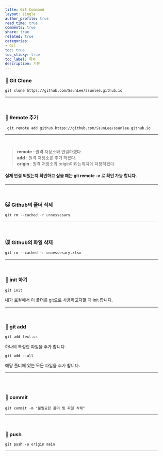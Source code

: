```yaml
---
title: Git Command
layout: single
author_profile: true
read_time: true
comments: true
share: true
related: true
categories:
- Git
toc: true
toc_sticky: true
toc_label: 목차
description: 기본 
---
```



### 🐸 Git Clone
```
git clone https://github.com/SsunLee/ssunlee.github.io
```
---
<br/>

### 🐶 Remote 추가
```
 git remote add github https://github.com/SsunLee/ssunlee.github.io
```
---
<br/>

> **remote** : 원격 저장소와 연결하겠다.  
**add** : 원격 저장소를 추가 하겠다.  
**origin** : 원격 저장소의 origin이라는위치에 저장하겠다.
#### 실제 연결 되었는지 확인하고 싶을 때는 **git remote -v** 로 확인 가능 합니다.

---

<br/>

### 🐱 Github의 폴더 삭제
```python
git rm --cached -r unnessesary
```
---

<br/>

### 🐭 Github의 파일 삭제
```
git rm --cached -r unnessesary.xlsx 
```
---

<br/>

### 🐰 init 하기
```
git init 
```
내가 로컬에서 이 폴더를 git으로 사용하고자할 때 init 합니다.

---

<br/>

### 🦁 git add
```python
git add text.cs
```
하나의 특정한 파일을  추가 합니다.  
```
git add --all
```  
해당 폴더에 있는 모든 파일을 추가 합니다.

---

<br/>
<br/>

### 🦞 commit
```
git commit -m "불필요한 폴더 및 파일 삭제"
```
---

<br/>

### 🙉 push 
```
git push -u origin main
```
---